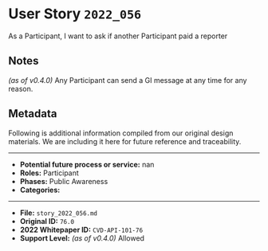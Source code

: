 
# User Story `2022_056` #

As a Participant, I want to ask if another Participant paid a reporter

## Notes ##

*(as of v0.4.0)*
Any Participant can send a GI message at any time for any reason.


## Metadata ##

Following is additional information compiled from our original design materials.
We are including it here for future reference and traceability.

---

- **Potential future process or service:** nan
- **Roles:** Participant
- **Phases:** Public Awareness
- **Categories:** 

---

- **File:** `story_2022_056.md`
- **Original ID:** `76.0`
- **2022 Whitepaper ID:** `CVD-API-101-76`
- **Support Level:** *(as of v0.4.0)* Allowed
